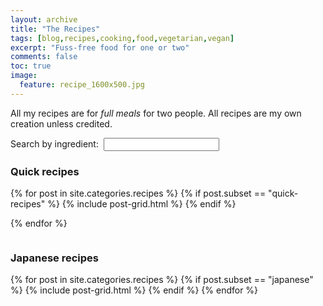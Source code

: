 ```yaml
---
layout: archive
title: "The Recipes"
tags: [blog,recipes,cooking,food,vegetarian,vegan]
excerpt: "Fuss-free food for one or two"
comments: false
toc: true
image:
  feature: recipe_1600x500.jpg
---
```


All my recipes are for _full meals_ for two people. All recipes are my own creation unless credited.

<form  action="{{ site.url }}/search.html" ><label id="tipue_search_label_inline" for="tipue_search_input_inline">Search by ingredient:&nbsp;</label>
<input type="search" name="q" id="tipue_search_input_inline" autocomplete="off" required><div class="form-group"></div></form>

### Quick recipes

<div class="tiles">
{% for post in site.categories.recipes %}
{% if post.subset == "quick-recipes" %}
{% include post-grid.html %}
{% endif %}

{% endfor %}
</div><!-- /.tiles -->

<div class="spacer"  style="float:left;width:100%;">
<h3>Japanese recipes</h3>
</div>

<div class="tiles">
{% for post in site.categories.recipes %}
{% if post.subset == "japanese" %}
  {% include post-grid.html %}
{% endif %}
{% endfor %}
</div><!-- /.tiles -->
